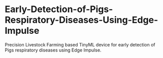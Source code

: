 # Early-Detection-of-Pigs-Respiratory-Diseases-Using-Edge-Impulse
Precision Livestock Farming based TinyML device for early detection of Pigs respiratory diseases using Edge Impulse.
